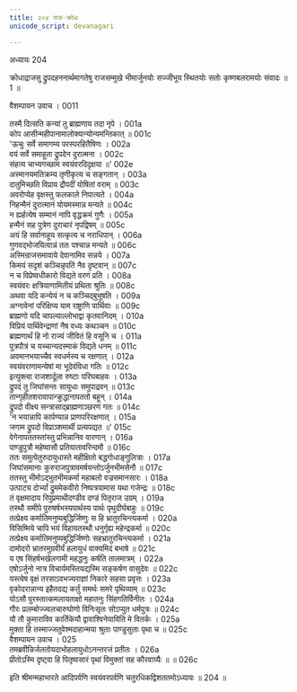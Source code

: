 ```yaml
---
title: २०४ राज-क्रोधः
unicode_script: devanagari

---
```



अध्यायः 204

क्रोधाद्राजसु द्रुपदहननार्थमागतेषु राजसम्मुखे भीमार्जुनयोः सज्जीभूय स्थितयोः सतोः कृष्णबलरामयोः संवादः ॥ 1 ॥

वैशम्पायन उवाच ।	0011  

तस्मै दित्सति कन्यां तु ब्राह्मणाय तदा नृपे ।	001a  
कोप आसीन्महीपानामालोक्यान्योन्यमन्तिकात् ॥	001c  
\'ऊचुः सर्वे समागम्य परस्परहितैषिणः ।	002a  
वयं सर्वे समाहूता द्रुपदेन दुरात्मना ।	002c  
संहत्य चाभ्यगच्छाम स्वयंवरदिदृक्षया ॥\'	002e  
अस्मानयमतिक्रम्य तृणीकृत्य च सङ्गतान् ।	003a  
दातुमिच्छति विप्राय द्रौपदीं योषितां वराम् ॥	003c  
अवरोप्येह वृक्षस्तु फलकाले निपात्यते ।	004a  
निहन्मैनं दुरात्मानं योयमस्मान्न मन्यते ॥	004c  
न ह्यर्हत्येष सम्मानं नापि वृद्धक्रमं गुणैः ।	005a  
हन्मैनं सह पुत्रेण दुराचारं नृपद्विषम् ॥	005c  
अयं हि सर्वानाहूय सत्कृत्य च नराधिपान् ।	006a  
गुणवद्भोजयित्वान्नं ततः पश्चान्न मन्यते ॥	006c  
अस्मिन्राजसमावाये देवानामिव सन्नये ।	007a  
किमयं सदृशं कञ्चिन्नृपतिं नैव दृष्टवान् ॥	007c  
न च विप्रेष्वधीकारो विद्यते वरणं प्रति ।	008a  
स्वयंवरः क्षत्रियाणामितीयं प्रथिता श्रुतिः ॥	008c  
अथवा यदि कन्येयं न च कञ्चिद्बुभूषति ।	009a  
अग्नावेनां परिक्षिप्य याम राष्ट्राणि पार्थिवाः ॥	009c  
ब्राह्मणो यदि चापल्याल्लोभाद्वा कृतवानिदम् ।	010a  
विप्रियं पार्थिवेन्द्राणां नैष वध्यः कथञ्चन ॥	010c  
ब्राह्मणार्थं हि नो राज्यं जीवितं हि वसूनि च ।	011a  
पुत्रपौत्रं च यच्चान्यदस्माकं विद्यते धनम् ॥	011c  
अवमानभयाच्चैव स्वधर्मस्य च रक्षणात् ।	012a  
स्वयंवराणामन्येषां मा भूदेवंविधा गतिः ॥	012c  
इत्युक्त्वा राजशार्दूला रुष्टाः परिघबाहवः ।	013a  
द्रुपदं तु जिघांसन्तः सायुधाः समुपाद्रवन् ॥	013c  
तान्गृहीतशरावापान्क्रुद्धानापततो बहून् ।	014a  
द्रुपदो वीक्ष्य सन्त्रासाद्ब्राह्मणाञ्छरणं गतः ॥	014c  
\'न भयान्नापि कार्पण्यान्न प्राणपरिरक्षणात् ।	015a  
जगाम द्रुपदो विप्राञ्शमार्थी प्रत्यपद्यत ॥\'	015c  
वेगेनापततस्तांस्तु प्रभिन्नानिव वारणान् ।	016a  
पाण्डुपुत्रौ महेष्वासौ प्रतियातावरिन्दमौ ॥	016c  
ततः समुत्पेतुरुदायुधास्ते महीक्षितो बद्धगोधाङ्गुलित्राः ।	017a  
जिघांसमानाः कुरुराजपुत्रावमर्षयन्तोऽर्जुनभीमसेनौ ॥	017c  
ततस्तु भीमोऽद्भुतभीमकर्मा महाबलो वज्रसमानसारः ।	018a  
उत्पाट्य दोर्भ्यां द्रुममेकवीरो निष्पत्रयामास यथा गजेन्द्रः ॥	018c  
तं वृक्षमादाय रिपुप्रमाथीदण्डीव दण्डं पितृराज उग्रम् ।	019a  
तस्थौ समीपे पुरुषर्षभस्यपार्थस्य पार्थः पृथुदीर्घबाहुः ॥	019c  
तत्प्रेक्ष्य कर्मातिमनुष्यबुद्धिर्जिष्णुः स हि भ्रातुरचिन्त्यकर्मा ।	020a  
विसिष्मिये चापि भयं विहायतस्थौ धनुर्गृह्य महेन्द्रकर्मा ॥	020c  
तत्प्रेक्ष्य कर्मातिमनुष्यबुद्धिर्जिष्णोः सहभ्रातुरचिन्त्यकर्मा ।	021a  
दामोदरो भ्रातरमुग्रवीर्यं हलायुधं वाक्यमिदं बभाषे ॥	021c  
य एष सिंहर्षभखेलगामी महद्धनुः कर्षति तालमात्रम् ।	022a  
एषोऽर्जुनो नात्र विचार्यमस्तियद्यस्मि सङ्कर्षण वासुदेवः ॥	022c  
यस्त्वेष वृक्षं तरसाऽवभज्यराज्ञां निकारे सहसा प्रवृत्तः ।	023a  
वृकोदरान्नान्य इहैतदद्य कर्तुं समर्थः समरे पृथिव्याम् ॥	023c  
योऽसौ पुरस्तात्कमलायताक्षो महातनुः सिंहगतिर्विनीतः ।	024a  
गौरः प्रलम्बोज्ज्वलचारुघोणो विनिःसृतः सोऽप्युत धर्मपुत्रः ॥	024c  
यौ तौ कुमाराविव कार्तिकेयौ द्वावाश्विनेयाविति मे वितर्कः ।	025a  
मुक्ता हि तस्माज्जतुवेश्मदाहान्मया श्रुताः पाण्डुसुताः पृथा च ॥	025c  
वैशम्पायन उवाच ।	025  
तमब्रवीन्निर्जलतोयदाभोहलायुधोऽनन्तरजं प्रतीतः ।	026a  
प्रीतोऽस्मि दृष्ट्वा हि पितृष्वसारं पृथां विमुक्तां सह कौरवाग्र्यैः ॥ ॥	026c  

इति श्रीमन्महाभारते आदिपर्वणि स्वयंवरपर्वणि चतुरधिकद्विशततमोऽध्यायः ॥ 204 ॥